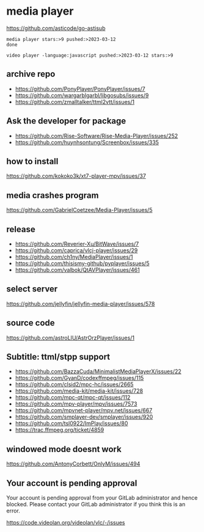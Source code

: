 # media player

https://github.com/asticode/go-astisub

~~~
media player stars:>9 pushed:>2023-03-12
done

video player -language:javascript pushed:>2023-03-12 stars:>9
~~~

## archive repo

- https://github.com/PonyPlayer/PonyPlayer/issues/7
- https://github.com/wargarblgarbl/libgosubs/issues/9
- https://github.com/zmalltalker/ttml2vtt/issues/1

## Ask the developer for package

- https://github.com/Rise-Software/Rise-Media-Player/issues/252
- https://github.com/huynhsontung/Screenbox/issues/335

## how to install

https://github.com/kokoko3k/xt7-player-mpv/issues/37

## media crashes program

https://github.com/GabrielCoetzee/Media-Player/issues/5

## release

- https://github.com/Reverier-Xu/BitWave/issues/7
- https://github.com/caprica/vlcj-player/issues/29
- https://github.com/ch1ny/MediaPlayer/issues/1
- https://github.com/thisismy-github/pyplayer/issues/5
- https://github.com/valbok/QtAVPlayer/issues/461

## select server

https://github.com/jellyfin/jellyfin-media-player/issues/578

## source code

https://github.com/astroLIU/AstrOrzPlayer/issues/1

## Subtitle: ttml/stpp support

- https://github.com/BazzaCuda/MinimalistMediaPlayerX/issues/22
- https://github.com/GyanD/codexffmpeg/issues/115
- https://github.com/clsid2/mpc-hc/issues/2665
- https://github.com/media-kit/media-kit/issues/728
- https://github.com/mpc-qt/mpc-qt/issues/112
- https://github.com/mpv-player/mpv/issues/7573
- https://github.com/mpvnet-player/mpv.net/issues/667
- https://github.com/smplayer-dev/smplayer/issues/920
- https://github.com/tsl0922/ImPlay/issues/80
- https://trac.ffmpeg.org/ticket/4859

## windowed mode doesnt work

https://github.com/AntonyCorbett/OnlyM/issues/494

## Your account is pending approval

Your account is pending approval from your GitLab administrator and hence
blocked. Please contact your GitLab administrator if you think this is an
error.

https://code.videolan.org/videolan/vlc/-/issues
